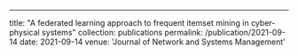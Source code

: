---
title: "A federated learning approach to frequent itemset mining in cyber-physical systems"
collection: publications
permalink: /publication/2021-09-14
date: 2021-09-14
venue: 'Journal of Network and Systems Management'